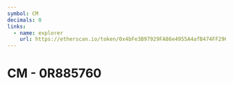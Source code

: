 ```yaml
---
symbol: CM
decimals: 0
links:
  - name: explorer
    url: https://etherscan.io/token/0x4bFe3B97929FA86e4955A4afB474FF2962848Af3
---
```


# CM - 0R885760
